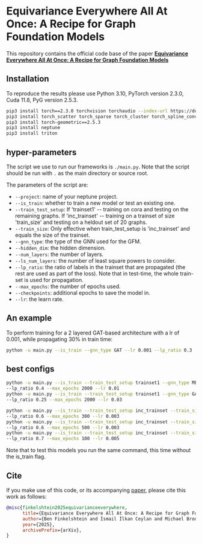# Equivariance Everywhere All At Once: A Recipe for Graph Foundation Models

This repository contains the official code base of the paper **[Equivariance Everywhere All At Once: A Recipe for Graph Foundation Models](https://arxiv.org/abs/2506.14291)**

## Installation ##
To reproduce the results please use Python 3.10, PyTorch version 2.3.0, Cuda 11.8, PyG version 2.5.3.

```bash
pip3 install torch==2.3.0 torchvision torchaudio --index-url https://download.pytorch.org/whl/cu118
pip3 install torch_scatter torch_sparse torch_cluster torch_spline_conv -f https://data.pyg.org/whl/torch-2.3.0+cu118.html
pip3 install torch-geometric==2.5.3
pip3 install neptune
pip3 install triton
```

## hyper-parameters

The script we use to run our frameworks is ``./main.py``.
Note that the script should be run with ``.`` as the main directory or source root.

The parameters of the script are:
- ``--project``: name of your neptune project.
- ``--is_train``: whether to train a new model or test an existing one.
- ``--train_test_setup``: If 'trainset1' -- training on cora and testing on the remaining graphs. If 'inc_trainset' -- training on a trainset of size 'train_size' and testing on a heldout set of 20 graphs.
- ``--train_size``: Only effective when train_test_setup is 'inc_trainset' and equals the size of the trainset.
- ``--gnn_type``: the type of the GNN used for the GFM.
- ``--hidden_dim``: the hidden dimension.
- ``--num_layers``: the number of layers.
- ``--ls_num_layers``: the number of least square powers to consider.
- ``--lp_ratio``: the ratio of labels in the trainset that are propagated (the rest are used as part of the loss). Note that in test-time, the whole train-set is used for propagation.
- ``--max_epochs``: the number of epochs used.
- ``--checkpoints``: additional epochs to save the model in.
- ``--lr``: the learn rate.

## An example

To perform training for a 2 layered GAT-based architecture with a lr of 0.001, while propagating 30% in train time: 
```bash
python -u main.py --is_train --gnn_type GAT --lr 0.001 --lp_ratio 0.3
```

## best configs
```bash
python -u main.py --is_train --train_test_setup trainset1 --gnn_type MEAN_GNN --hidden_dim 16 --num_layers 2
--lp_ratio 0.4 --max_epochs 2000 --lr 0.01 
python -u main.py --is_train --train_test_setup trainset1 --gnn_type GAT --hidden_dim 16 --num_layers 2
--lp_ratio 0.25 --max_epochs 2000 --lr 0.03 

python -u main.py --is_train --train_test_setup inc_trainset --train_size 5 --gnn_type MEAN_GNN --hidden_dim 16 --num_layers 2
--lp_ratio 0.6 --max_epochs 300 --lr 0.003 
python -u main.py --is_train --train_test_setup inc_trainset --train_size 7 --gnn_type MEAN_GNN --hidden_dim 16 --num_layers 2
--lp_ratio 0.6 --max_epochs 500 --lr 0.003 
python -u main.py --is_train --train_test_setup inc_trainset --train_size 9 --gnn_type MEAN_GNN --hidden_dim 16 --num_layers 2
--lp_ratio 0.7 --max_epochs 100 --lr 0.005 
```

Note that to test this models you run the same command, this time without the is_train flag.

## Cite

If you make use of this code, or its accompanying [paper](https://arxiv.org/abs/2506.14291), please cite this work as follows:
```bibtex
@misc{finkelshtein2025equivarianceeverywhere,
      title={Equivariance Everywhere All At Once: A Recipe for Graph Foundation Models}, 
      author={Ben Finkelshtein and İsmail İlkan Ceylan and Michael Bronstein and Ron Levie},
      year={2025},
      archivePrefix={arXiv},
}
```
